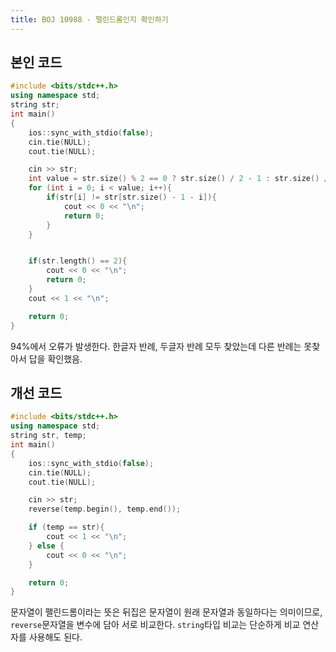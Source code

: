 ```yaml
---
title: BOJ 10988 - 팰린드롬인지 확인하기
---
```


## 본인 코드

```cpp
#include <bits/stdc++.h>
using namespace std;
string str;
int main()
{
    ios::sync_with_stdio(false);
    cin.tie(NULL);
    cout.tie(NULL);

    cin >> str;
    int value = str.size() % 2 == 0 ? str.size() / 2 - 1 : str.size() / 2;
    for (int i = 0; i < value; i++){
        if(str[i] != str[str.size() - 1 - i]){
            cout << 0 << "\n";
            return 0;
        }
    }


    if(str.length() == 2){
        cout << 0 << "\n";
        return 0;
    }
    cout << 1 << "\n";

    return 0;
}
```

94%에서 오류가 발생한다. 한글자 반례, 두글자 반례 모두 찾았는데 다른 반례는 못찾아서 답을 확인했음.

## 개선 코드

```cpp
#include <bits/stdc++.h>
using namespace std;
string str, temp;
int main()
{
    ios::sync_with_stdio(false);
    cin.tie(NULL);
    cout.tie(NULL);

    cin >> str;
    reverse(temp.begin(), temp.end());

    if (temp == str){
        cout << 1 << "\n";
    } else {
        cout << 0 << "\n";
    }

    return 0;
}
```

문자열이 팰린드롬이라는 뜻은 뒤집은 문자열이 원래 문자열과 동일하다는 의미이므로, `reverse`문자열을 변수에 담아 서로 비교한다. `string`타입 비교는 단순하게 비교 연산자를 사용해도 된다.
